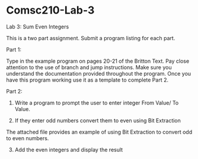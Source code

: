 # Comsc210-Lab-3

Lab 3: Sum Even Integers

This is a two part assignment. Submit a program listing for each part.

Part 1:

Type in the example program on pages 20-21 of the Britton Text. Pay close attention to the use of branch and jump instructions. Make sure you understand the documentation provided throughout the program. Once you have this program working use it as a template to complete Part 2. 

Part 2:

1. Write a program to prompt the user to enter integer From Value/ To Value.

2. If they enter odd numbers convert them to even using Bit Extraction

The attached file provides an example of using Bit Extraction to convert odd to even numbers.

3. Add the even integers and display the result


